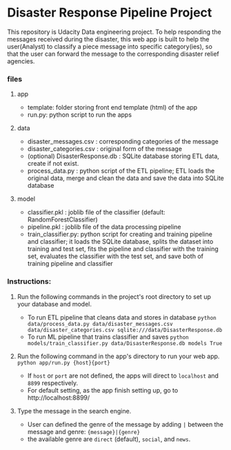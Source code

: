 # Disaster Response Pipeline Project

This repository is Udacity Data engineering project. To help responding the messages received during the disaster, this web app is built to help the user(Analyst) to classify a piece message into specific category(ies), so that the user can forward the message to the corresponding disaster relief agencies.   

### files

1. app
    - template: folder storing front end template (html) of the app
    - run.py: python script to run the apps

2. data
    - disaster_messages.csv : corresponding categories of the message
    - disaster_categories.csv : original form of the message
    - (optional) DisasterResponse.db : SQLite database storing ETL data, create if not exist.
    - process_data.py : python script of the ETL pipeline; ETL loads the original data, merge and clean the data and save the data into SQLite database

3. model
    - classifier.pkl : joblib file of the classifier (default: RandomForestClassifier)
    - pipeline.pkl : joblib file of the data processing pipeline
    - train_classifier.py: python script for creating and training pipeline and classifier; it loads the SQLite database, splits the dataset into training and test set, fits the pipeline and classifier with the training set, evaluates the classifier with the test set, and save both of training pipeline and classifier


### Instructions:
1. Run the following commands in the project's root directory to set up your database and model.

    - To run ETL pipeline that cleans data and stores in database
        `python data/process_data.py data/disaster_messages.csv data/disaster_categories.csv sqlite:///data/DisasterResponse.db`
    - To run ML pipeline that trains classifier and saves
        `python models/train_classifier.py data/DisasterResponse.db models True`

2. Run the following command in the app's directory to run your web app.
    `python app/run.py {host}{port}`

    - If `host` or `port` are not defined, the apps will direct to `localhost` and `8899` respectively.
    - For default setting, as the app finish setting up, go to http://localhost:8899/

3. Type the message in the search engine.

    - User can defined the genre of the message by adding `|` between the message and genre:
      `{message}|{genre}`
    - the available genre are `direct` (default), `social`, and `news`.
